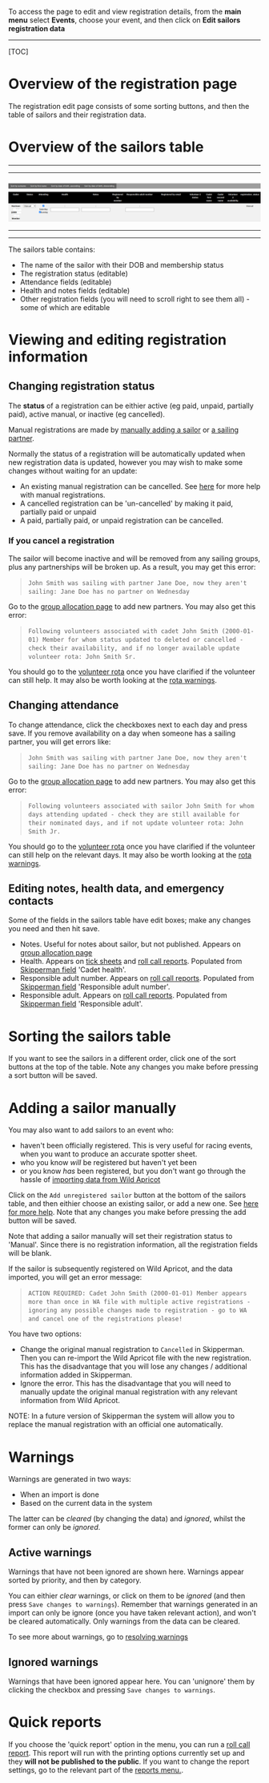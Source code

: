 To access the page to edit and view registration details, from the **main menu** select **Events**, choose your event, and then click on **Edit sailors registration data**
___

[TOC]

# Overview of the registration page

The registration edit page consists of some sorting buttons, and then the table of sailors and their registration data.

# Overview of the sailors table

***
***
![edit_registration.png](/static/edit_registration.png)
***
***

The sailors table contains:

- The name of the sailor with their DOB and membership status
- The registration status (editable)
- Attendance fields (editable)
- Health and notes fields (editable)
- Other registration fields (you will need to scroll right to see them all) - some of which are editable

# Viewing and editing registration information

## Changing registration status

The **status** of a registration can be eithier active (eg paid, unpaid, partially paid), active manual, or inactive (eg cancelled). 

Manual registrations are made by [manually adding a sailor](manually_adding_a_sailor.md) or [a sailing partner](help_adding_partner.md). 

Normally the status of a registration will be automatically updated when new registration data is updated, however you may wish to make some changes without waiting for an update:

- An existing manual registration can be cancelled. See [here](manually_adding_a_sailor.md) for more help with manual registrations.
- A cancelled registration can be 'un-cancelled' by making it paid, partially paid or unpaid
- A paid, partially paid, or unpaid registration can be cancelled.

### If you cancel a registration

The sailor will become inactive and will be removed from any sailing groups, plus any partnerships will be broken up. As a result, you may get this error:

> `John Smith was sailing with partner Jane Doe, now they aren't sailing: Jane Doe has no partner on Wednesday`

Go to the [group allocation page](group_allocation_help.md) to add new partners. You may also get this error:

> `Following volunteers associated with cadet John Smith (2000-01-01) Member for whom status updated to deleted or cancelled - check their availability, and if no longer available update volunteer rota: John Smith Sr.`

You should go to the [volunteer rota](volunteer_rota_help.md) once you have clarified if the volunteer can still help. It may also be worth looking at the [rota warnings](volunteer_rota_help.md#warnings).



## Changing attendance

To change attendance, click the checkboxes next to each day and press save. If you remove availability on a day when someone has a sailing partner, you will get errors like:

> `John Smith was sailing with partner Jane Doe, now they aren't sailing: Jane Doe has no partner on Wednesday`

Go to the [group allocation page](group_allocation_help.md) to add new partners. You may also get this error:

> `Following volunteers associated with sailor John Smith for whom days attending updated - check they are still available for their nominated days, and if not update volunteer rota: John Smith Jr.`

You should go to the [volunteer rota](volunteer_rota_help.md) once you have clarified if the volunteer can still help on the relevant days. It may also be worth looking at the [rota warnings](volunteer_rota_help.md#warnings).


## Editing notes, health data, and emergency contacts

Some of the fields in the sailors table have edit boxes; make any changes you need and then hit save.

- Notes. Useful for notes about sailor, but not published. Appears on [group allocation page](group_allocation_help.md)
- Health. Appears on [tick sheets](ticksheets_help.md) and [roll call reports](roll_call_help.md). Populated from [Skipperman field](WA_field_mapping_help.md) 'Cadet health'.
- Responsible adult number. Appears on [roll call reports](roll_call_help.md). Populated from [Skipperman field](WA_field_mapping_help.md) 'Responsible adult number'.
- Responsible adult.  Appears on [roll call reports](roll_call_help.md). Populated from [Skipperman field](WA_field_mapping_help.md) 'Responsible adult'.

# Sorting the sailors table

If you want to see the sailors in a different order, click one of the sort buttons at the top of the table. Note any changes you make before pressing a sort button will be saved.

# Adding a sailor manually

You may also want to add sailors to an event who:

- haven't been officially registered. This is very useful for racing events, when you want to produce an accurate spotter sheet.
- who you know *will* be registered but haven't yet been
- or you know *has* been registered, but you don't want go through the hassle of [importing data from Wild Apricot](import_registration_data_help.md) 

Click on the `Add unregistered sailor` button at the bottom of the sailors table, and then eithier choose an existing sailor, or add a new one.  See [here for more help](manually_adding_a_sailor.md). Note that any changes you make before pressing the add button will be saved.

Note that adding a sailor manually will set their registration status to 'Manual'. Since there is no registration information, all the registration fields will be blank. 

If the sailor is subsequently registered on Wild Apricot, and the data imported, you will get an error message: 

> `ACTION REQUIRED: Cadet John Smith (2000-01-01) Member appears more than once in WA file with multiple active registrations - ignoring any possible changes made to registration - go to WA and cancel one of the registrations please!`

You have two options:

- Change the original manual registration to `Cancelled` in Skipperman. Then you can re-import the Wild Apricot file with the new registration. This has the disadvantage that you will lose any changes / additional information added in Skipperman. 
- Ignore the error. This has the disadvantage that you will need to manually update the original manual registration with any relevant information from Wild Apricot.

NOTE: In a future version of Skipperman the system will allow you to replace the manual registration with an official one automatically.

# Warnings

Warnings are generated in two ways:

- When an import is done
- Based on the current data in the system

The latter can be *cleared* (by changing the data) and *ignored*, whilst the former can only be *ignored*.

## Active warnings

Warnings that have not been ignored are shown here.  Warnings appear sorted by priority, and then by category.

You can eithier *clear* warnings, or click on them to be *ignored* (and then press `Save changes to warnings`). Remember that warnings generated in an import can only be ignore (once you have taken relevant action), and won't be cleared automatically. Only warnings from the data can be cleared.

To see more about warnings, go to [resolving warnings](resolve_warnings.md)

## Ignored warnings

Warnings that have been ignored appear here. You can 'unignore' them by clicking the checkbox and pressing `Save changes to warnings`.

# Quick reports

If you choose the 'quick report' option in the menu, you can run a [roll call report](roll_call_help.md). This report will run with the printing options currently set up and they **will not be published to the public**. If you want to change the report settings, go to the relevant part of the [reports menu.](reporting_help.md).